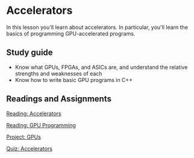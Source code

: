 # Accelerators

In this lesson you'll learn about accelerators. In particular, you'll learn the basics of programming GPU-accelerated programs.

## Study guide

- Know what GPUs, FPGAs, and ASICs are, and understand the relative strengths and weaknesses of each
- Know how to write basic GPU programs in C++

## Readings and Assignments

[Reading: Accelerators](../readings/accelerators.md)

[Reading: GPU Programming](../readings/gpu-programming.md)

[Project: GPUs](../project/phase8.md)

[Quiz: Accelerators](https://byu.instructure.com/courses/21221/quizzes)
